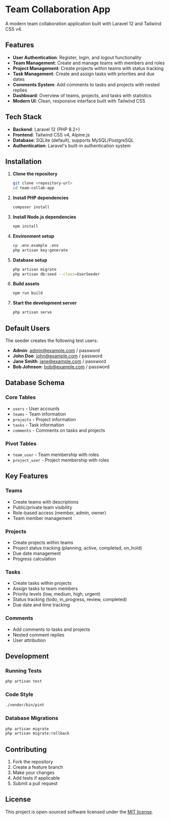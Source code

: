 # Team Collaboration App

A modern team collaboration application built with Laravel 12 and Tailwind CSS v4.

## Features

- **User Authentication**: Register, login, and logout functionality
- **Team Management**: Create and manage teams with members and roles
- **Project Management**: Create projects within teams with status tracking
- **Task Management**: Create and assign tasks with priorities and due dates
- **Comments System**: Add comments to tasks and projects with nested replies
- **Dashboard**: Overview of teams, projects, and tasks with statistics
- **Modern UI**: Clean, responsive interface built with Tailwind CSS

## Tech Stack

- **Backend**: Laravel 12 (PHP 8.2+)
- **Frontend**: Tailwind CSS v4, Alpine.js
- **Database**: SQLite (default), supports MySQL/PostgreSQL
- **Authentication**: Laravel's built-in authentication system

## Installation

1. **Clone the repository**
   ```bash
   git clone <repository-url>
   cd team-collab-app
   ```

2. **Install PHP dependencies**
   ```bash
   composer install
   ```

3. **Install Node.js dependencies**
   ```bash
   npm install
   ```

4. **Environment setup**
   ```bash
   cp .env.example .env
   php artisan key:generate
   ```

5. **Database setup**
   ```bash
   php artisan migrate
   php artisan db:seed --class=UserSeeder
   ```

6. **Build assets**
   ```bash
   npm run build
   ```

7. **Start the development server**
   ```bash
   php artisan serve
   ```

## Default Users

The seeder creates the following test users:

- **Admin**: admin@example.com / password
- **John Doe**: john@example.com / password
- **Jane Smith**: jane@example.com / password
- **Bob Johnson**: bob@example.com / password

## Database Schema

### Core Tables
- `users` - User accounts
- `teams` - Team information
- `projects` - Project information
- `tasks` - Task information
- `comments` - Comments on tasks and projects

### Pivot Tables
- `team_user` - Team membership with roles
- `project_user` - Project membership with roles

## Key Features

### Teams
- Create teams with descriptions
- Public/private team visibility
- Role-based access (member, admin, owner)
- Team member management

### Projects
- Create projects within teams
- Project status tracking (planning, active, completed, on_hold)
- Due date management
- Progress calculation

### Tasks
- Create tasks within projects
- Assign tasks to team members
- Priority levels (low, medium, high, urgent)
- Status tracking (todo, in_progress, review, completed)
- Due date and time tracking

### Comments
- Add comments to tasks and projects
- Nested comment replies
- User attribution

## Development

### Running Tests
```bash
php artisan test
```

### Code Style
```bash
./vendor/bin/pint
```

### Database Migrations
```bash
php artisan migrate
php artisan migrate:rollback
```

## Contributing

1. Fork the repository
2. Create a feature branch
3. Make your changes
4. Add tests if applicable
5. Submit a pull request

## License

This project is open-sourced software licensed under the [MIT license](https://opensource.org/licenses/MIT).
